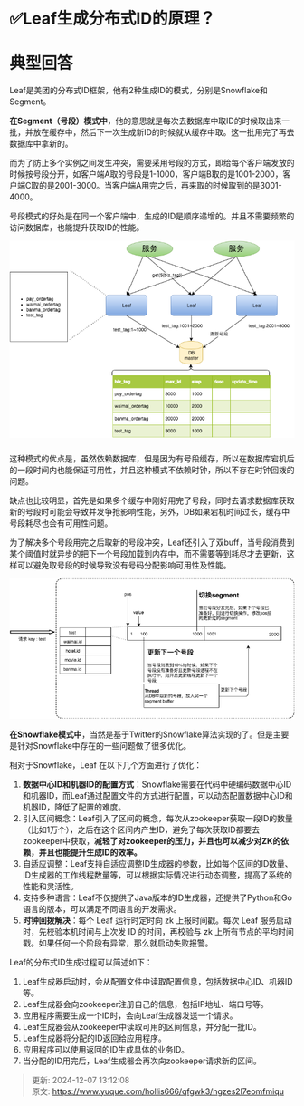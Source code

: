 # ✅Leaf生成分布式ID的原理？

# 典型回答


Leaf是美团的分布式ID框架，他有2种生成ID的模式，分别是Snowflake和Segment。



**在Segment（号段）模式中**，他的意思就是每次去数据库中取ID的时候取出来一批，并放在缓存中，然后下一次生成新ID的时候就从缓存中取。这一批用完了再去数据库中拿新的。



而为了防止多个实例之间发生冲突，需要采用号段的方式，即给每个客户端发放的时候按号段分开，如客户端A取的号段是1-1000，客户端B取的是1001-2000，客户端C取的是2001-3000。当客户端A用完之后，再来取的时候取到的是3001-4000。



号段模式的好处是在同一个客户端中，生成的ID是顺序递增的。并且不需要频繁的访问数据库，也能提升获取ID的性能。





![1680875334961-33fea7cd-a539-4fa2-b892-925928f4d53a.png](./img/xmckSZx3j-Lz4FEO/1680875334961-33fea7cd-a539-4fa2-b892-925928f4d53a-050757.png)

### 
这种模式的优点是，虽然依赖数据库，但是因为有号段缓存，所以在数据库宕机后的一段时间内也能保证可用性，并且这种模式不依赖时钟，所以不存在时钟回拨的问题。



缺点也比较明显，首先是如果多个缓存中刚好用完了号段，同时去请求数据库获取新的号段时可能会导致并发争抢影响性能，另外，DB如果宕机时间过长，缓存中号段耗尽也会有可用性问题。



为了解决多个号段用完之后取新的号段冲突，Leaf还引入了双buff，当号段消费到某个阈值时就异步的把下一个号段加载到内存中，而不需要等到耗尽才去更新，这样可以避免取号段的时候导致没有号码分配影响可用性及性能。





![1680875579179-04f1ed6e-0af9-4f48-a3d4-aa91432be3c1.png](./img/xmckSZx3j-Lz4FEO/1680875579179-04f1ed6e-0af9-4f48-a3d4-aa91432be3c1-936830.png)



**在Snowflake模式中**，当然是基于Twitter的Snowflake算法实现的了。但是主要是针对Snowflake中存在的一些问题做了很多优化。



相对于Snowflake，Leaf 在以下几个方面进行了优化：



1. **数据中心ID和机器ID的配置方式**：Snowflake需要在代码中硬编码数据中心ID和机器ID，而Leaf通过配置文件的方式进行配置，可以动态配置数据中心ID和机器ID，降低了配置的难度。
2. 引入区间概念：Leaf引入了区间的概念，每次从zookeeper获取一段ID的数量（比如1万个），之后在这个区间内产生ID，避免了每次获取ID都要去zookeeper中获取，**减轻了对zookeeper的压力，并且也可以减少对ZK的依赖，并且也能提升生成ID的效率。**
3. 自适应调整：Leaf支持自适应调整ID生成器的参数，比如每个区间的ID数量、ID生成器的工作线程数量等，可以根据实际情况进行动态调整，提高了系统的性能和灵活性。
4. 支持多种语言：Leaf不仅提供了Java版本的ID生成器，还提供了Python和Go语言的版本，可以满足不同语言的开发需求。
5. **时钟回拨解决**：每个 Leaf 运行时定时向 zk 上报时间戳。每次 Leaf 服务启动时，先校验本机时间与上次发 ID 的时间，再校验与 zk 上所有节点的平均时间戳。如果任何一个阶段有异常，那么就启动失败报警。



Leaf的分布式ID生成过程可以简述如下：

1. Leaf生成器启动时，会从配置文件中读取配置信息，包括数据中心ID、机器ID等。
2. Leaf生成器会向zookeeper注册自己的信息，包括IP地址、端口号等。
3. 应用程序需要生成一个ID时，会向Leaf生成器发送一个请求。
4. Leaf生成器会从zookeeper中读取可用的区间信息，并分配一批ID。
5. Leaf生成器将分配的ID返回给应用程序。
6. 应用程序可以使用返回的ID生成具体的业务ID。
7. 当分配的ID用完后，Leaf生成器会再次向zookeeper请求新的区间。







> 更新: 2024-12-07 13:12:08  
> 原文: <https://www.yuque.com/hollis666/qfgwk3/hgzes2l7eomfmiqu>